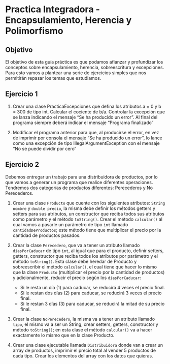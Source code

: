 # Practica Integradora - Encapsulamiento, Herencia y Polimorfismo

## Objetivo
El objetivo de esta guía práctica es que podamos afianzar y profundizar los conceptos sobre encapsulamiento, herencia, sobreescritura y excepciones. Para esto vamos a plantear una serie de ejercicios simples que nos permitirán repasar los temas que estudiamos.

## Ejercicio 1
1. Crear una clase PracticaExcepciones que defina los atributos a = 0 y b = 300 de tipo int. Calcular el cociente de b/a. Controlar la excepción que se lanza indicando el mensaje “Se ha producido un error”. Al final del programa siempre deberá indicar el mensaje “Programa finalizado”

2. Modificar el programa anterior para que, al producirse el error, en vez de imprimir por consola el mensaje “Se ha producido un error”, lo lance como una excepción de tipo IllegalArgumentException con el mensaje “No se puede dividir por cero”

## Ejercicio 2
Debemos entregar un trabajo para una distribuidora de productos, por lo que vamos a generar un programa que realice diferentes operaciones. Tendremos dos categorías de productos diferentes: Perecederos y No Perecederos.

1. Crear una clase `Producto` que cuente con los siguientes atributos: `String nombre` y `double precio`, la misma debe definir los métodos getters y setters para sus atributos, un constructor que reciba todos sus atributos como parámetro y el método `toString()`. Crear el método `calcular()` al cual vamos a pasarle un parámetro de tipo `int` llamado `cantidadDeProductos`; este método tiene que multiplicar el precio por la cantidad de productos pasados.

2. Crear la clase `Perecedero`, que va a tener un atributo llamado `diasPorCaducar` de tipo `int`, al igual que para el producto, definir setters, getters, constructor que reciba todos los atributos por parámetro y el método `toString()`. Esta clase debe heredar de Producto y sobreescribir el método `calcular()`, el cual tiene que hacer lo mismo que la clase `Producto` (multiplicar el precio por la cantidad de productos) y adicionalmente, reducir el precio según los `diasPorCaducar`:
    * Si le resta un día (1) para caducar, se reducirá 4 veces el precio final.
    *  Si le restan dos días (2) para caducar, se reducirá 3 veces el precio final.
    * Si le restan 3 días (3) para caducar, se reducirá la mitad de su precio final.

3. Crear la clase `NoPerecedero`, la misma va a tener un atributo llamado `tipo`, el mismo va a ser un String, crear setters, getters, constructor y método `toString()`; en esta clase el método `calcular()` va a hacer exactamente lo mismo que en la clase Producto.

4. Crear una clase ejecutable llamada `Distribuidora` donde van a crear un array de productos, imprimir el precio total al vender 5 productos de cada tipo. Crear los elementos del array con los datos que quieras.
